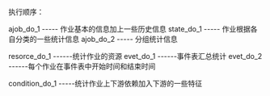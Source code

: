 执行顺序：

ajob_do_1    ----- 作业基本的信息加上一些历史信息
state_do_1   ----- 作业根据各自分类的一些统计信息
ajob_do_2    ----- 分组统计信息

resorce_do_1   ------统计作业的资源
evet_do_1     ------事件表汇总统计
evet_do_2     ------每个作业在事件表中开始时间和结束时间

condition_do_1   -----统计作业上下游依赖加入下游的一些特征



